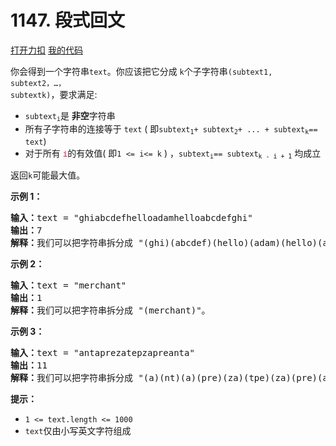 # 1147. 段式回文

[打开力扣](https://leetcode.cn/problems/longest-chunked-palindrome-decomposition) [我的代码](1147.longest_chunked_palindrome_decomposition.py)

你会得到一个字符串<code>text</code>。你应该把它分成 <code>k</code>个子字符串<code>(subtext1, subtext2，…， subtextk)</code>，要求满足:

<ul>
	<li><code>subtext<sub>i</sub></code><sub></sub>是 <strong>非空</strong>字符串</li>
	<li>所有子字符串的连接等于 <code>text</code> ( 即<code>subtext<sub>1</sub>+ subtext<sub>2</sub>+ ... + subtext<sub>k</sub>== text</code>)</li>
	<li>对于所有 <font color="#c7254e"><font face="Menlo, Monaco, Consolas, Courier New, monospace"><span style="font-size:12.6px"><span style="background-color:#f9f2f4">i</span></span></font></font>的有效值( 即<code>1 <= i<= k</code> ) ，<code>subtext<sub>i</sub>== subtext<sub>k - i + 1</sub></code> 均成立</li>
</ul>

返回<code>k</code>可能最大值。



<strong>示例 1：</strong>

<pre>
<strong>输入：</strong>text = "ghiabcdefhelloadamhelloabcdefghi"
<strong>输出：</strong>7
<strong>解释：</strong>我们可以把字符串拆分成 "(ghi)(abcdef)(hello)(adam)(hello)(abcdef)(ghi)"。
</pre>

<strong>示例 2：</strong>

<pre>
<strong>输入：</strong>text = "merchant"
<strong>输出：</strong>1
<strong>解释：</strong>我们可以把字符串拆分成 "(merchant)"。
</pre>

<strong>示例 3：</strong>

<pre>
<strong>输入：</strong>text = "antaprezatepzapreanta"
<strong>输出：</strong>11
<strong>解释：</strong>我们可以把字符串拆分成 "(a)(nt)(a)(pre)(za)(tpe)(za)(pre)(a)(nt)(a)"。
</pre>



<strong>提示：</strong>

<ul>
	<li><code>1 <= text.length <= 1000</code></li>
	<li><code>text</code>仅由小写英文字符组成</li>
</ul>
